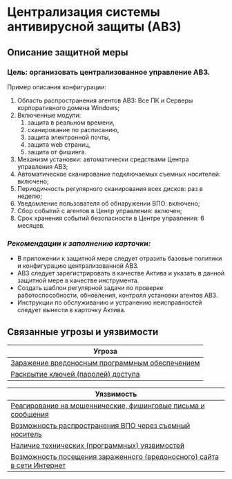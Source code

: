 # Централизация системы антивирусной защиты (АВЗ)

## Описание защитной меры
### Цель: организовать централизованное управление АВЗ.

Пример описания конфигурации:
1. Область распространения агентов АВЗ: Все ПК и Серверы корпоративного домена Windows;
2. Включенные модули: 
    1. защита в реальном времени, 
    2. сканирование по расписанию, 
    3. защита электронной почты, 
    4. защита web страниц, 
    5. защита от фишинга.
3. Механизм установки: автоматически средствами Центра управления АВЗ;
4. Автоматическое сканирование подключаемых съемных носителей: включено;
5. Периодичность регулярного сканирования всех дисков: раз в неделю;
6. Уведомление пользователя об обнаружении ВПО: включено;
7. Сбор событий с агентов в Центр управления: включен;
8. Срок хранения событий безопасности в Центре управления: 6 месяцев.

### *Рекомендации к заполнению карточки:*
+ В приложении к защитной мере следует отразить базовые политики и конфигурацию централизованной АВЗ.
+ АВЗ следует зарегистрировать в качестве Актива и указать в данной защитной мере в качестве инструмента.
+ Создать шаблон регулярной задачи по проверке работоспособности, обновления, контроля установки агентов АВЗ.
+ Инструкции по обслуживанию и устранению неисправностей следует вынести в карточку Актива.

## Связанные угрозы и уязвимости
|Угроза|
|-|
|[Заражение вредоносным программным обеспечением](/vkr/threats/page20)|
|[Раскрытие ключей (паролей) доступа](/vkr/threats/page2)|




|Уязвимость|
|-|
|[Реагирование на мошеннические, фишинговые письма и сообщения](/vkr/vulnerabilities/page1)|
|[Возможность распространения ВПО через съемный носитель](/vkr/vulnerabilities/page18)|
|[Наличие технических (программных) уязвимостей](/vkr/vulnerabilities/page6)|
|[Возможность посещения зараженного (вредоносного) сайта в сети Интернет](/vkr/vulnerabilities/page22)|

